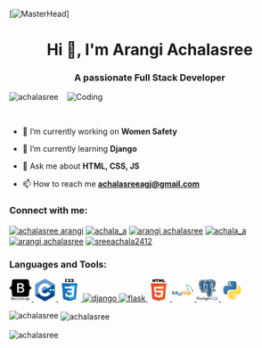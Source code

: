 [![MasterHead](https://geekflare.com/wp-content/uploads/2022/10/Heres-What-it-Means-to-Be-a-Full-Stack-Developer.jpeg)]
<h1 align="center">Hi 👋, I'm Arangi Achalasree</h1>
<h3 align="center">A passionate Full Stack Developer</h3>
<img align="right" alt="Coding" width="400" src="https://i.pinimg.com/originals/e7/26/c7/e726c74ac081eed50feee1433d12c998.gif">
<p align="left"> <img src="https://komarev.com/ghpvc/?username=achalasree&label=Profile%20views&color=0e75b6&style=flat" alt="achalasree" /> </p>

<p align="left"> <a href="https://twitter.com/" target="blank"><img src="https://img.shields.io/twitter/follow/?logo=twitter&style=for-the-badge" alt="" /></a> </p>

- 🔭 I’m currently working on **Women Safety**

- 🌱 I’m currently learning **Django**

- 💬 Ask me about **HTML, CSS, JS**

- 📫 How to reach me **achalasreeagj@gmail.com**

<h3 align="left">Connect with me:</h3>
<p align="left">
<a href="https://linkedin.com/in/achalasree arangi" target="blank"><img align="center" src="https://raw.githubusercontent.com/rahuldkjain/github-profile-readme-generator/master/src/images/icons/Social/linked-in-alt.svg" alt="achalasree arangi" height="30" width="40" /></a>
<a href="https://www.codechef.com/users/achala_a" target="blank"><img align="center" src="https://cdn.jsdelivr.net/npm/simple-icons@3.1.0/icons/codechef.svg" alt="achala_a" height="30" width="40" /></a>
<a href="https://www.hackerrank.com/arangi achalasree" target="blank"><img align="center" src="https://raw.githubusercontent.com/rahuldkjain/github-profile-readme-generator/master/src/images/icons/Social/hackerrank.svg" alt="arangi achalasree" height="30" width="40" /></a>
<a href="https://www.leetcode.com/achala_a" target="blank"><img align="center" src="https://raw.githubusercontent.com/rahuldkjain/github-profile-readme-generator/master/src/images/icons/Social/leet-code.svg" alt="achala_a" height="30" width="40" /></a>
<a href="https://www.hackerearth.com/arangi achalasree" target="blank"><img align="center" src="https://raw.githubusercontent.com/rahuldkjain/github-profile-readme-generator/master/src/images/icons/Social/hackerearth.svg" alt="arangi achalasree" height="30" width="40" /></a>
<a href="https://auth.geeksforgeeks.org/user/sreeachala2412" target="blank"><img align="center" src="https://raw.githubusercontent.com/rahuldkjain/github-profile-readme-generator/master/src/images/icons/Social/geeks-for-geeks.svg" alt="sreeachala2412" height="30" width="40" /></a>
</p>

<h3 align="left">Languages and Tools:</h3>
<p align="left"> <a href="https://getbootstrap.com" target="_blank" rel="noreferrer"> <img src="https://raw.githubusercontent.com/devicons/devicon/master/icons/bootstrap/bootstrap-plain-wordmark.svg" alt="bootstrap" width="40" height="40"/> </a> <a href="https://www.w3schools.com/cpp/" target="_blank" rel="noreferrer"> <img src="https://raw.githubusercontent.com/devicons/devicon/master/icons/cplusplus/cplusplus-original.svg" alt="cplusplus" width="40" height="40"/> </a> <a href="https://www.w3schools.com/css/" target="_blank" rel="noreferrer"> <img src="https://raw.githubusercontent.com/devicons/devicon/master/icons/css3/css3-original-wordmark.svg" alt="css3" width="40" height="40"/> </a> <a href="https://www.djangoproject.com/" target="_blank" rel="noreferrer"> <img src="https://cdn.worldvectorlogo.com/logos/django.svg" alt="django" width="40" height="40"/> </a> <a href="https://flask.palletsprojects.com/" target="_blank" rel="noreferrer"> <img src="https://www.vectorlogo.zone/logos/pocoo_flask/pocoo_flask-icon.svg" alt="flask" width="40" height="40"/> </a> <a href="https://www.w3.org/html/" target="_blank" rel="noreferrer"> <img src="https://raw.githubusercontent.com/devicons/devicon/master/icons/html5/html5-original-wordmark.svg" alt="html5" width="40" height="40"/> </a> <a href="https://www.mysql.com/" target="_blank" rel="noreferrer"> <img src="https://raw.githubusercontent.com/devicons/devicon/master/icons/mysql/mysql-original-wordmark.svg" alt="mysql" width="40" height="40"/> </a> <a href="https://www.postgresql.org" target="_blank" rel="noreferrer"> <img src="https://raw.githubusercontent.com/devicons/devicon/master/icons/postgresql/postgresql-original-wordmark.svg" alt="postgresql" width="40" height="40"/> </a> <a href="https://www.python.org" target="_blank" rel="noreferrer"> <img src="https://raw.githubusercontent.com/devicons/devicon/master/icons/python/python-original.svg" alt="python" width="40" height="40"/> </a> </p>

<p><img align="left" src="https://github-readme-stats.vercel.app/api/top-langs?username=achalasree&show_icons=true&locale=en&layout=compact" alt="achalasree" /></p>

<p>&nbsp;<img align="center" src="https://github-readme-stats.vercel.app/api?username=achalasree&show_icons=true&locale=en" alt="achalasree" /></p>

<p><img align="center" src="https://github-readme-streak-stats.herokuapp.com/?user=achalasree&" alt="achalasree" /></p>
